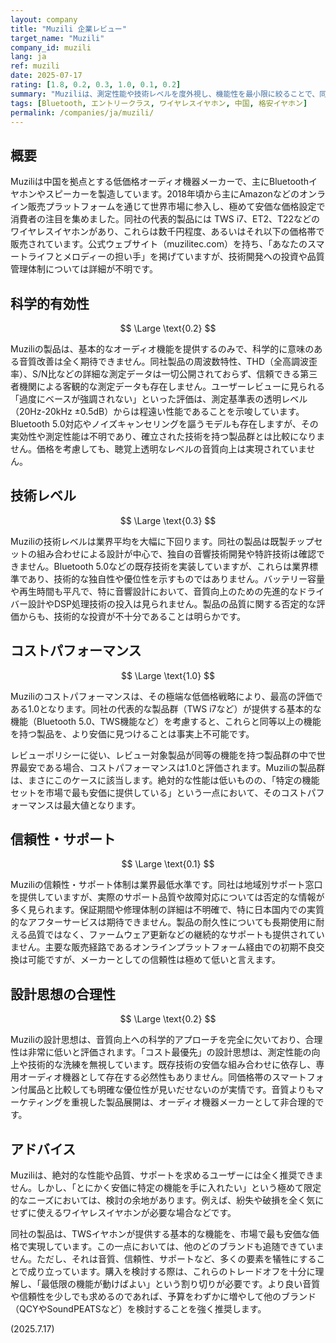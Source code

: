 ```yaml
---
layout: company
title: "Muzili 企業レビュー"
target_name: "Muzili"
company_id: muzili
lang: ja
ref: muzili
date: 2025-07-17
rating: [1.8, 0.2, 0.3, 1.0, 0.1, 0.2]
summary: "Muziliは、測定性能や技術レベルを度外視し、機能性を最小限に絞ることで、同等機能を持つ製品として世界最安クラスの価格を実現している企業。"
tags: [Bluetooth, エントリークラス, ワイヤレスイヤホン, 中国, 格安イヤホン]
permalink: /companies/ja/muzili/
---
```

## 概要

Muziliは中国を拠点とする低価格オーディオ機器メーカーで、主にBluetoothイヤホンやスピーカーを製造しています。2018年頃から主にAmazonなどのオンライン販売プラットフォームを通じて世界市場に参入し、極めて安価な価格設定で消費者の注目を集めました。同社の代表的製品には TWS i7、ET2、T22などのワイヤレスイヤホンがあり、これらは数千円程度、あるいはそれ以下の価格帯で販売されています。公式ウェブサイト（muzilitec.com）を持ち、「あなたのスマートライフとメロディーの担い手」を掲げていますが、技術開発への投資や品質管理体制については詳細が不明です。

## 科学的有効性

$$ \Large \text{0.2} $$

Muziliの製品は、基本的なオーディオ機能を提供するのみで、科学的に意味のある音質改善は全く期待できません。同社製品の周波数特性、THD（全高調波歪率）、S/N比などの詳細な測定データは一切公開されておらず、信頼できる第三者機関による客観的な測定データも存在しません。ユーザーレビューに見られる「過度にベースが強調されない」といった評価は、測定基準表の透明レベル（20Hz-20kHz ±0.5dB）からは程遠い性能であることを示唆しています。Bluetooth 5.0対応やノイズキャンセリングを謳うモデルも存在しますが、その実効性や測定性能は不明であり、確立された技術を持つ製品群とは比較になりません。価格を考慮しても、聴覚上透明なレベルの音質向上は実現されていません。

## 技術レベル

$$ \Large \text{0.3} $$

Muziliの技術レベルは業界平均を大幅に下回ります。同社の製品は既製チップセットの組み合わせによる設計が中心で、独自の音響技術開発や特許技術は確認できません。Bluetooth 5.0などの既存技術を実装していますが、これらは業界標準であり、技術的な独自性や優位性を示すものではありません。バッテリー容量や再生時間も平凡で、特に音響設計において、音質向上のための先進的なドライバー設計やDSP処理技術の投入は見られません。製品の品質に関する否定的な評価からも、技術的な投資が不十分であることは明らかです。

## コストパフォーマンス

$$ \Large \text{1.0} $$

Muziliのコストパフォーマンスは、その極端な低価格戦略により、最高の評価である1.0となります。同社の代表的な製品群（TWS i7など）が提供する基本的な機能（Bluetooth 5.0、TWS機能など）を考慮すると、これらと同等以上の機能を持つ製品を、より安価に見つけることは事実上不可能です。

レビューポリシーに従い、レビュー対象製品が同等の機能を持つ製品群の中で世界最安である場合、コストパフォーマンスは1.0と評価されます。Muziliの製品群は、まさにこのケースに該当します。絶対的な性能は低いものの、「特定の機能セットを市場で最も安価に提供している」という一点において、そのコストパフォーマンスは最大値となります。

## 信頼性・サポート

$$ \Large \text{0.1} $$

Muziliの信頼性・サポート体制は業界最低水準です。同社は地域別サポート窓口を提供していますが、実際のサポート品質や故障対応については否定的な情報が多く見られます。保証期間や修理体制の詳細は不明確で、特に日本国内での実質的なアフターサービスは期待できません。製品の耐久性についても長期使用に耐える品質ではなく、ファームウェア更新などの継続的なサポートも提供されていません。主要な販売経路であるオンラインプラットフォーム経由での初期不良交換は可能ですが、メーカーとしての信頼性は極めて低いと言えます。

## 設計思想の合理性

$$ \Large \text{0.2} $$

Muziliの設計思想は、音質向上への科学的アプローチを完全に欠いており、合理性は非常に低いと評価されます。「コスト最優先」の設計思想は、測定性能の向上や技術的な洗練を無視しています。既存技術の安価な組み合わせに依存し、専用オーディオ機器として存在する必然性もありません。同価格帯のスマートフォン付属品と比較しても明確な優位性が見いだせないのが実情です。音質よりもマーケティングを重視した製品展開は、オーディオ機器メーカーとして非合理的です。

## アドバイス

Muziliは、絶対的な性能や品質、サポートを求めるユーザーには全く推奨できません。しかし、「とにかく安価に特定の機能を手に入れたい」という極めて限定的なニーズにおいては、検討の余地があります。例えば、紛失や破損を全く気にせずに使えるワイヤレスイヤホンが必要な場合などです。

同社の製品は、TWSイヤホンが提供する基本的な機能を、市場で最も安価な価格で実現しています。この一点においては、他のどのブランドも追随できていません。ただし、それは音質、信頼性、サポートなど、多くの要素を犠牲にすることで成り立っています。購入を検討する際は、これらのトレードオフを十分に理解し、「最低限の機能が動けばよい」という割り切りが必要です。より良い音質や信頼性を少しでも求めるのであれば、予算をわずかに増やして他のブランド（QCYやSoundPEATSなど）を検討することを強く推奨します。

(2025.7.17)